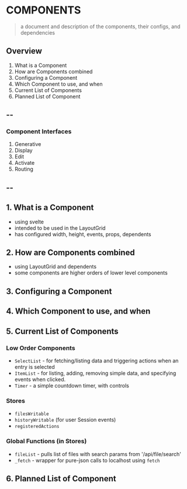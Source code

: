 # COMPONENTS

> a document and description of the components, their configs, and dependencies

## Overview

1. What is a Component
2. How are Components combined
3. Configuring a Component
4. Which Component to use, and when
5. Current List of Components
6. Planned List of Component

## --

### Component Interfaces

1. Generative
2. Display
3. Edit
4. Activate
5. Routing

## --

## 1. What is a Component

- using svelte
- intended to be used in the LayoutGrid
- has configured width, height, events, props, dependents

## 2. How are Components combined

- using LayoutGrid and dependents
- some components are higher orders of lower level components

## 3. Configuring a Component

## 4. Which Component to use, and when

## 5. Current List of Components

### Low Order Components

- `SelectList` - for fetching/listing data and triggering actions when an entry is selected
- `ItemList` - for listing, adding, removing simple data, and specifying events when clicked.
- `Timer` - a simple countdown timer, with controls

### Stores

- `filesWritable`
- `historyWritable` (for user Session events)
- `registeredActions`

### Global Functions (in Stores)

- `fileList` - pulls list of files with search params from '/api/file/search'
- `_fetch` - wrapper for pure-json calls to localhost using `fetch`

## 6. Planned List of Component
